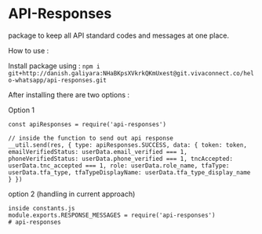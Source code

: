 # API-Responses

package to keep all API standard codes and messages at one place.

How to use : 

Install package using : `npm i git+http://danish.galiyara:NHaBKpsXVkrkQKmUxest@git.vivaconnect.co/helo-whatsapp/api-responses.git`

After installing there are two options :

Option  1
```
const apiResponses = require('api-responses')

// inside the function to send out api response
__util.send(res, { type: apiResponses.SUCCESS, data: { token: token, emailVerifiedStatus: userData.email_verified === 1, phoneVerifiedStatus: userData.phone_verified === 1, tncAccepted: 
userData.tnc_accepted === 1, role: userData.role_name, tfaType: userData.tfa_type, tfaTypeDisplayName: userData.tfa_type_display_name } })
```

option 2 (handling in current approach)
```
inside constants.js
module.exports.RESPONSE_MESSAGES = require('api-responses')
# api-responses

